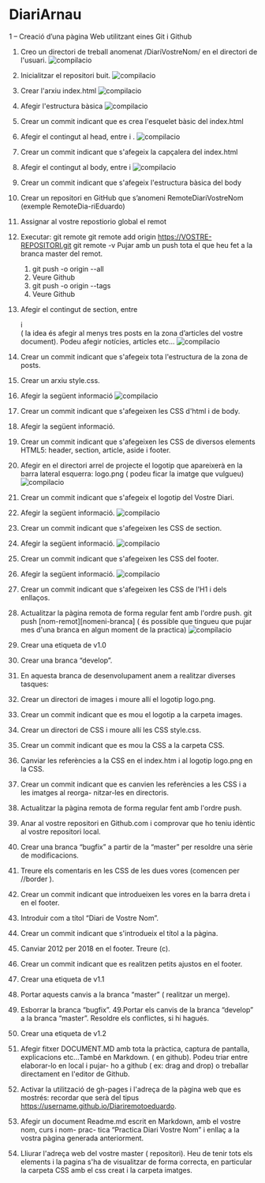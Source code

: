 # DiariArnau
1 – Creació d’una pàgina Web utilitzant eines Git i Github
1. Creo un directori de treball anomenat /DiariVostreNom/ en el directori de l'usuari.
![compilacio](/img/Selección_001.png)

2. Inicialitzar el repositori buit.
![compilacio](/img/Selección_002.png)

3. Crear l'arxiu index.html
![compilacio](/img/Selección_003.png)

4. Afegir l'estructura bàsica
![compilacio](/img/Selección_004.png)

5. Crear un commit indicant que es crea l'esquelet bàsic del index.html

6. Afegir el contingut al head, entre <head> i </head>.
![compilacio](/img/Selección_005.png)

7. Crear un commit indicant que s'afegeix la capçalera del index.html

8. Afegir el contingut al body, entre <body> i </body>
![compilacio](/img/Selección_006.png)

9. Crear un commit indicant que s'afegeix l'estructura bàsica del body

10. Crear un repositori en GitHub que s’anomeni RemoteDiariVostreNom (exemple RemoteDia-riEduardo)

11. Assignar al vostre repostiorio global el remot
12. Executar:
     git remote
	 git remote add origin https://VOSTRE-REPOSITORI.git
	 git remote -v
	 Pujar amb un push tota el que heu fet a la branca master del remot.
     
    1. git push -o origin --all
    2. Veure Github
    3. git push -o origin --tags
    4. Veure Github

13. Afegir el contingut de section, entre  <section>  i </section> ( la idea és afegir al menys tres     posts en la zona d’articles del vostre document). Podeu afegir notícies, articles etc...
![compilacio](/img/Selección_007.png)

14. Crear un commit indicant que s'afegeix tota l'estructura de la zona de posts.

15. Crear un arxiu style.css.

16. Afegir la següent informació
![compilacio](/img/Selección_008.png)

17. Crear un commit indicant que s'afegeixen les CSS d'html i de body.

18. Afegir la següent informació.

19. Crear un commit indicant que s'afegeixen les CSS de diversos elements HTML5: header,
section, article, aside i footer.

20. Afegir en el directori arrel de projecte el logotip que apareixerà en la barra lateral esquerra:
logo.png ( podeu ficar la imatge que vulgueu)
![compilacio](/img/Selección_009.png)

21. Crear un commit indicant que s'afegeix el logotip del Vostre Diari.

22. Afegir la següent informació.
![compilacio](/img/Selección_0010.png)

23. Crear un commit indicant que s'afegeixen les CSS de section.

24. Afegir la següent informació.
![compilacio](/img/Selección_0011.png)

25. Crear un commit indicant que s'afegeixen les CSS del footer.

26. Afegir la següent informació.
![compilacio](/img/Selección_0012.png)

27. Crear un commit indicant que s'afegeixen les CSS de l'H1 i dels enllaços.

28. Actualitzar la pàgina remota de forma regular fent amb l'ordre push.
git push [nom-remot][nomeni-branca] ( és possible que tingueu que pujar mes d'una
branca en algun moment de la practica)
![compilacio](/img/Selección_001.png)

29. Crear una etiqueta de v1.0

29. Crear una branca “develop”.

30. En aquesta branca de desenvolupament anem a realitzar diverses tasques:

31. Crear un directori de images i moure allí el logotip logo.png.

32. Crear un commit indicant que es mou el logotip a la carpeta images.

33. Crear un directori de CSS i moure allí les CSS style.css.

34. Crear un commit indicant que es mou la CSS a la carpeta CSS.

35. Canviar les referències a la CSS en el index.htm i al logotip logo.png en la CSS.

36. Crear un commit indicant que es canvien les referències a les CSS i a les imatges al reorga-
nitzar-les en directoris.

37. Actualitzar la pàgina remota de forma regular fent amb l'ordre push.

38. Anar al vostre repositori en Github.com i comprovar que ho teniu idèntic al vostre repositori
local.

39. Crear una branca “bugfix” a partir de la “master” per resoldre una sèrie de modificacions.

40. Treure els comentaris en les CSS de les dues vores (comencen per //border ).

41. Crear un commit indicant que introdueixen les vores en la barra dreta i en el footer.

42. Introduir com a títol “Diari de Vostre Nom”.

43. Crear un commit indicant que s'introdueix el títol a la pàgina.

44. Canviar 2012 per 2018 en el footer. Treure (c).

45. Crear un commit indicant que es realitzen petits ajustos en el footer.

46. Crear una etiqueta de v1.1

47. Portar aquests canvis a la branca “master” ( realitzar un merge).

48. Esborrar la branca “bugfix”.
49.Portar els canvis de la branca “develop” a la branca “master”. Resoldre els conflictes, si hi
hagués.

50. Crear una etiqueta de v1.2

51. Afegir fitxer DOCUMENT.MD amb tota la pràctica, captura de pantalla, explicacions
etc...També en Markdown. ( en github). Podeu triar entre elaborar-lo en local i pujar-
ho a github ( ex: drag and drop) o treballar directament en l'editor de Github.

52. Activar la utilització de gh-pages i l'adreça de la pàgina web que es mostrés: recordar que
serà del tipus https://username.github.io/Diariremotoeduardo.
53. Afegir un document Readme.md escrit en Markdown, amb el vostre nom, curs i nom- prac-
tica “Practica Diari Vostre Nom” i enllaç a la vostra pàgina generada anteriorment.
54. Lliurar l'adreça web del vostre master ( repositori). Heu de tenir tots els elements i la pagina
s'ha de visualitzar de forma correcta, en particular la carpeta CSS amb el css creat i la carpeta
imatges.
